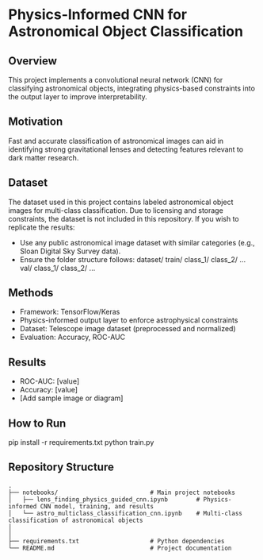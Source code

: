 # Physics-Informed CNN for Astronomical Object Classification

## Overview
This project implements a convolutional neural network (CNN) for classifying astronomical objects, integrating physics-based constraints into the output layer to improve interpretability.

## Motivation
Fast and accurate classification of astronomical images can aid in identifying strong gravitational lenses and detecting features relevant to dark matter research.

## Dataset
The dataset used in this project contains labeled astronomical object images for multi-class classification.
Due to licensing and storage constraints, the dataset is not included in this repository.
If you wish to replicate the results:
- Use any public astronomical image dataset with similar categories (e.g., Sloan Digital Sky Survey data).
- Ensure the folder structure follows:
dataset/
  train/
    class_1/
    class_2/
    ...
  val/
    class_1/
    class_2/
    ...


## Methods
- Framework: TensorFlow/Keras
- Physics-informed output layer to enforce astrophysical constraints
- Dataset: Telescope image dataset (preprocessed and normalized)
- Evaluation: Accuracy, ROC-AUC

## Results
- ROC-AUC: [value]
- Accuracy: [value]
- [Add sample image or diagram]

## How to Run

pip install -r requirements.txt
python train.py


## Repository Structure

```
.
├── notebooks/                          # Main project notebooks
│   ├── lens_finding_physics_guided_cnn.ipynb        # Physics-informed CNN model, training, and results
│   └── astro_multiclass_classification_cnn.ipynb    # Multi-class classification of astronomical objects
│                        
│
├── requirements.txt                    # Python dependencies
└── README.md                           # Project documentation
```
